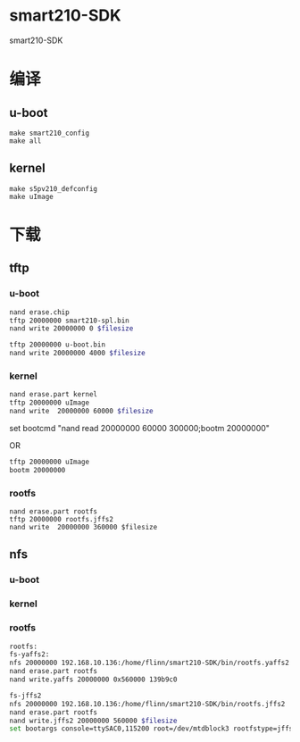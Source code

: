 # smart210-SDK
smart210-SDK

# 编译

## u-boot

```
make smart210_config
make all
```



## kernel

```
make s5pv210_defconfig
make uImage
```

# 下载

## tftp

### u-boot

```bash
nand erase.chip
tftp 20000000 smart210-spl.bin
nand write 20000000 0 $filesize

tftp 20000000 u-boot.bin
nand write 20000000 4000 $filesize

```



### kernel

```bash
nand erase.part kernel
tftp 20000000 uImage
nand write  20000000 60000 $filesize
```

set bootcmd "nand read 20000000 60000 300000;bootm 20000000"

OR

```bash
tftp 20000000 uImage
bootm 20000000
```



### rootfs

```
nand erase.part rootfs
tftp 20000000 rootfs.jffs2
nand write  20000000 360000 $filesize
```



## nfs

### u-boot

### kernel

### rootfs

```bash
rootfs:
fs-yaffs2:
nfs 20000000 192.168.10.136:/home/flinn/smart210-SDK/bin/rootfs.yaffs2
nand erase.part rootfs
nand write.yaffs 20000000 0x560000 139b9c0

fs-jffs2
nfs 20000000 192.168.10.136:/home/flinn/smart210-SDK/bin/rootfs.jffs2
nand erase.part rootfs
nand write.jffs2 20000000 560000 $filesize
set bootargs console=ttySAC0,115200 root=/dev/mtdblock3 rootfstype=jffs2
```



#### 